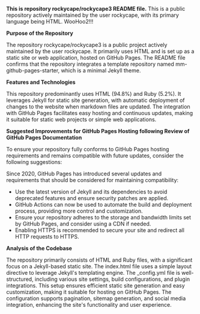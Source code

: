 **This is repository rockycape/rockycape3 README file.**
This is a public repository actively maintained by the user rockycape, with its primary language being HTML.
WooHoo2!!!

**Purpose of the Repository**

The repository rockycape/rockycape3 is a public project actively maintained by the user rockycape. It primarily uses HTML and is set up as a static site or web application, hosted on GitHub Pages. The README file confirms that the repository integrates a template repository named mm-github-pages-starter, which is a minimal Jekyll theme.

**Features and Technologies**

This repository predominantly uses HTML (94.8%) and Ruby (5.2%). It leverages Jekyll for static site generation, with automatic deployment of changes to the website when markdown files are updated. The integration with GitHub Pages facilitates easy hosting and continuous updates, making it suitable for static web projects or simple web applications. 

**Suggested Improvements for GitHub Pages Hosting following Review of GitHub Pages Documentation**

To ensure your repository fully conforms to GitHub Pages hosting requirements and remains compatible with future updates, consider the following suggestions:

Since 2020, GitHub Pages has introduced several updates and requirements that should be considered for maintaining compatibility:

* Use the latest version of Jekyll and its dependencies to avoid deprecated features and ensure security patches are applied.
* GitHub Actions can now be used to automate the build and deployment process, providing more control and customization.
* Ensure your repository adheres to the storage and bandwidth limits set by GitHub Pages, and consider using a CDN if needed.
* Enabling HTTPS is recommended to secure your site and redirect all HTTP requests to HTTPS.

**Analysis of the Codebase**

The repository primarily consists of HTML and Ruby files, with a significant focus on a Jekyll-based static site. The index.html file uses a simple layout directive to leverage Jekyll's templating engine. The _config.yml file is well-structured, including various site settings, build configurations, and plugin integrations. This setup ensures efficient static site generation and easy customization, making it suitable for hosting on GitHub Pages. The configuration supports pagination, sitemap generation, and social media integration, enhancing the site's functionality and user experience.


